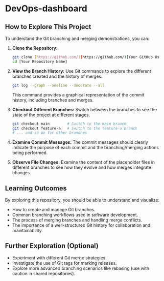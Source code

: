# DevOps-dashboard


## How to Explore This Project

To understand the Git branching and merging demonstrations, you can:

1.  **Clone the Repository:**
    ```bash
    git clone [https://github.com/](https://github.com/)[Your GitHub Username]/[Your Repository Name].git
    cd [Your Repository Name]
    ```

2.  **View the Branch History:** Use Git commands to explore the different branches created and the history of merges.
    ```bash
    git log --graph --oneline --decorate --all
    ```
    This command provides a graphical representation of the commit history, including branches and merges.

3.  **Checkout Different Branches:** Switch between the branches to see the state of the project at different stages.
    ```bash
    git checkout main        # Switch to the main branch
    git checkout feature-a   # Switch to the feature-a branch
    # ... and so on for other branches
    ```

4.  **Examine Commit Messages:** The commit messages should clearly indicate the purpose of each commit and the branching/merging actions being performed.

5.  **Observe File Changes:** Examine the content of the placeholder files in different branches to see how they evolve and how merges integrate changes.

## Learning Outcomes

By exploring this repository, you should be able to understand and visualize:

* How to create and manage Git branches.
* Common branching workflows used in software development.
* The process of merging branches and handling merge conflicts.
* The importance of a well-structured Git history for collaboration and maintainability.

## Further Exploration (Optional)

* Experiment with different Git merge strategies.
* Investigate the use of Git tags for marking releases.
* Explore more advanced branching scenarios like rebasing (use with caution in shared repositories).

